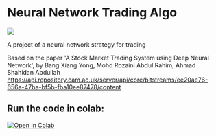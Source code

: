 # Neural Network Trading Algo

<a target="_blank" href="https://cookiecutter-data-science.drivendata.org/">
    <img src="https://img.shields.io/badge/CCDS-Project%20template-328F97?logo=cookiecutter" />
</a>

A project of a neural network strategy for trading

Based on the paper 'A Stock Market Trading System using Deep Neural Network', by Bang Xiang Yong, Mohd Rozaini Abdul Rahim, Ahmad Shahidan Abdullah
https://api.repository.cam.ac.uk/server/api/core/bitstreams/ee20ae76-656a-47ba-bf5b-fba10ee87478/content

## Run the code in colab:
[![Open In Colab](https://colab.research.google.com/assets/colab-badge.svg)](https://colab.research.google.com/github/Joshbazz/Neural_Network_Trading_Algo/blob/main/main.ipynb)
    
